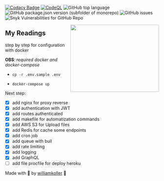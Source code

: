 [![Codacy Badge](https://app.codacy.com/project/badge/Grade/aab1812bcc984ff9aebc4fd9d0160669)](https://www.codacy.com/gh/williamkoller/my-readings/dashboard?utm_source=github.com&utm_medium=referral&utm_content=williamkoller/my-readings&utm_campaign=Badge_Grade)
[![CodeQL](https://github.com/williamkoller/my-readings/workflows/CodeQL/badge.svg)](https://github.com/williamkoller/my-readings/actions?query=workflow%3ACodeQL)
![GitHub top language](https://img.shields.io/github/languages/top/williamkoller/my-readings)
![GitHub package.json version (subfolder of monorepo)](https://img.shields.io/github/package-json/v/williamkoller/my-readings)
![GitHub issues](https://img.shields.io/github/issues/williamkoller/my-readings)
![Snyk Vulnerabilities for GitHub Repo](https://img.shields.io/snyk/vulnerabilities/github/williamkoller/my-readings)

<img src="./img/books.png" height="220" width="290" align="right"/>

## My Readings

step by step for configuration with docker

**OBS**: _required docker and docker-compose_

- `cp -r .env.sample .env`

- `docker-compose up`

Next step:

- [x] add nginx for proxy reverse
- [x] add authentication with JWT
- [x] add routes authenticated
- [x] add makefile for automatization commands
- [x] add AWS S3 for Upload files
- [x] add Redis for cache some endpoints
- [x] add cron job
- [x] add queue with bull
- [x] add rate limiting
- [x] add logging
- [x] add GraphQL
- [ ] add file procfile for deploy heroku

Made with 🖤 by [williamkoller](https://github.com/williamkoller) :wave:
